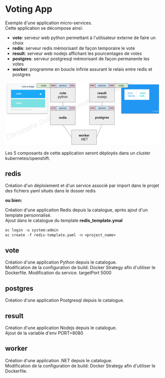 # Voting App

Exemple d'une application micro-services.  
Cette application se décompose ainsi:  
- __vote__: serveur web python permettant à l'utilisateur externe de faire un choix
- __redis__: serveur redis mémorisant de façon temporaire le vote
- __result__: serveur web nodejs affichant les pourcentages de votes
- __postgres__: serveur postgresql mémorisant de façon permanente les votes
- __worker__: programme en boucle infinie assurant le relais entre redis et postgres 

![Schéma](/assets/voting-app-schema.png)

Les 5 composants de cette application seront déployés dans un cluster kubernetes/openshift.  

## redis
Création d'un déploiement et d'un service associé par import 
dans le projet des fichiers yaml situés dans le dosser redis  

**ou bien:**  

Création d'une applicaiton Redis depuis la catalogue, après ajout d'un template personnalisé.  
Ajout dans le catalogue du template __redis_template.ymal__  

```
oc login -u system:admin
oc create -f redis-template.yaml -n <project_name>
```

## vote
Création d'une application Python depuis le catalogue.  
Modification de la configuration de build: Docker Strategy afin d'utiliser le Dockerfile.
Modification du service. targetPort 5000

## postgres
Création d'une application Postgresql depuis le catalogue.

## result
Création d'une application Nodejs depuis le catalogue.  
Ajout de la variable d'env PORT=8080

## worker
Création d'une application .NET depuis le catalogue.  
Modification de la configuration de build: Docker Strategy afin d'utiliser le Dockerfile.